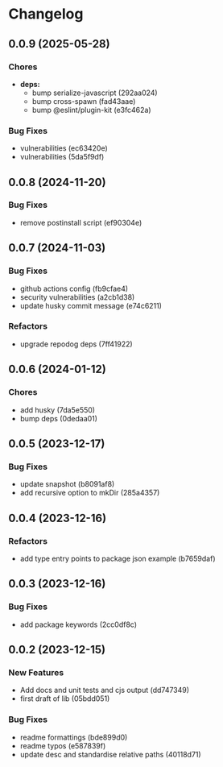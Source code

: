 # Changelog

## 0.0.9 (2025-05-28)

### Chores

* **deps:**
  * bump serialize-javascript (292aa024)
  * bump cross-spawn (fad43aae)
  * bump @eslint/plugin-kit (e3fc462a)

### Bug Fixes

* vulnerabilities (ec63420e)
* vulnerabilities (5da5f9df)

## 0.0.8 (2024-11-20)

### Bug Fixes

* remove postinstall script (ef90304e)

## 0.0.7 (2024-11-03)

### Bug Fixes

* github actions config (fb9cfae4)
* security vulnerabilities (a2cb1d38)
* update husky commit message (e74c6211)

### Refactors

* upgrade repodog deps (7ff41922)

## 0.0.6 (2024-01-12)

### Chores

* add husky (7da5e550)
* bump deps (0dedaa01)

## 0.0.5 (2023-12-17)

### Bug Fixes

* update snapshot (b8091af8)
* add recursive option to mkDir (285a4357)

## 0.0.4 (2023-12-16)

### Refactors

* add type entry points to package json example (b7659daf)

## 0.0.3 (2023-12-16)

### Bug Fixes

* add package keywords (2cc0df8c)

## 0.0.2 (2023-12-15)

### New Features

* Add docs and unit tests and cjs output (dd747349)
* first draft of lib (05bdd051)

### Bug Fixes

* readme formattings (bde899d0)
* readme typos (e587839f)
* update desc and standardise relative paths (40118d71)

